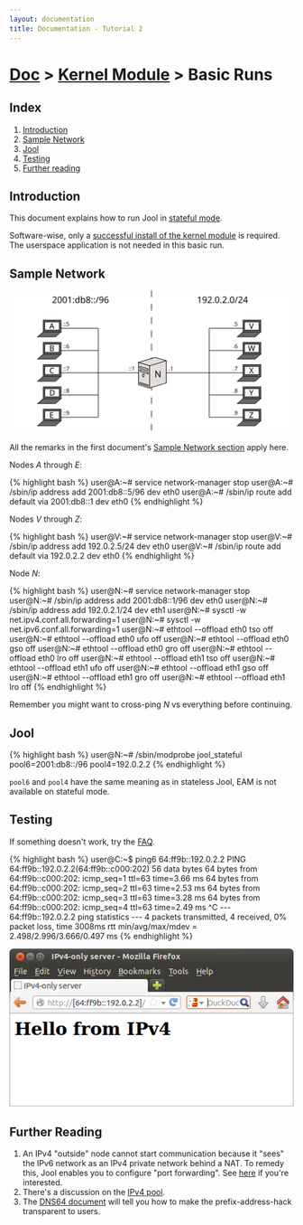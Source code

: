 ```yaml
---
layout: documentation
title: Documentation - Tutorial 2
---
```


# [Doc](doc-index.html) > [Kernel Module](doc-index.html#kernel-module) > Basic Runs

## Index

1. [Introduction](#introduction)
2. [Sample Network](#sample-network)
3. [Jool](#jool)
4. [Testing](#testing)
5. [Further reading](#further-reading)

## Introduction

This document explains how to run Jool in [stateful mode](intro-nat64.html#stateful-nat64).

Software-wise, only a [successful install of the kernel module](mod-install.html) is required. The userspace application is not needed in this basic run.

## Sample Network

![Figure 1 - Sample Network](images/intro/network-4stateful.svg)

All the remarks in the first document's [Sample Network section](mod-run-vanilla.html#sample-network) apply here.

Nodes _A_ through _E_:

{% highlight bash %}
user@A:~# service network-manager stop
user@A:~# /sbin/ip address add 2001:db8::5/96 dev eth0
user@A:~# /sbin/ip route add default via 2001:db8::1 dev eth0
{% endhighlight %}

Nodes _V_ through _Z_:

{% highlight bash %}
user@V:~# service network-manager stop
user@V:~# /sbin/ip address add 192.0.2.5/24 dev eth0
user@V:~# /sbin/ip route add default via 192.0.2.2 dev eth0
{% endhighlight %}

Node _N_:

{% highlight bash %}
user@N:~# service network-manager stop
user@N:~# /sbin/ip address add 2001:db8::1/96 dev eth0
user@N:~# /sbin/ip address add 192.0.2.1/24 dev eth1
user@N:~# sysctl -w net.ipv4.conf.all.forwarding=1
user@N:~# sysctl -w net.ipv6.conf.all.forwarding=1
user@N:~# ethtool --offload eth0 tso off
user@N:~# ethtool --offload eth0 ufo off
user@N:~# ethtool --offload eth0 gso off
user@N:~# ethtool --offload eth0 gro off
user@N:~# ethtool --offload eth0 lro off
user@N:~# ethtool --offload eth1 tso off
user@N:~# ethtool --offload eth1 ufo off
user@N:~# ethtool --offload eth1 gso off
user@N:~# ethtool --offload eth1 gro off
user@N:~# ethtool --offload eth1 lro off
{% endhighlight %}

Remember you might want to cross-ping _N_ vs everything before continuing.

## Jool

{% highlight bash %}
user@N:~# /sbin/modprobe jool_stateful pool6=2001:db8::/96 pool4=192.0.2.2
{% endhighlight %}

`pool6` and `pool4` have the same meaning as in stateless Jool, EAM is not available on stateful mode.

## Testing

If something doesn't work, try the [FAQ](misc-faq.html).

{% highlight bash %}
user@C:~$ ping6 64:ff9b::192.0.2.2
PING 64:ff9b::192.0.2.2(64:ff9b::c000:202) 56 data bytes
64 bytes from 64:ff9b::c000:202: icmp_seq=1 ttl=63 time=3.66 ms
64 bytes from 64:ff9b::c000:202: icmp_seq=2 ttl=63 time=2.53 ms
64 bytes from 64:ff9b::c000:202: icmp_seq=3 ttl=63 time=3.28 ms
64 bytes from 64:ff9b::c000:202: icmp_seq=4 ttl=63 time=2.49 ms
^C
--- 64:ff9b::192.0.2.2 ping statistics ---
4 packets transmitted, 4 received, 0% packet loss, time 3008ms
rtt min/avg/max/mdev = 2.498/2.996/3.666/0.497 ms
{% endhighlight %}

![Fig.16 - Translated HTTP messages](images/tut2.1-website.png)

## Further Reading

1. An IPv4 "outside" node cannot start communication because it "sees" the IPv6 network as an IPv4 private network behind a NAT. To remedy this, Jool enables you to configure "port forwarding". See [here](op-static-bindings.html) if you're interested.
2. There's a discussion on the [IPv4 pool](op-pool4.html).
3. The [DNS64 document](op-dns64.html) will tell you how to make the prefix-address-hack transparent to users.

